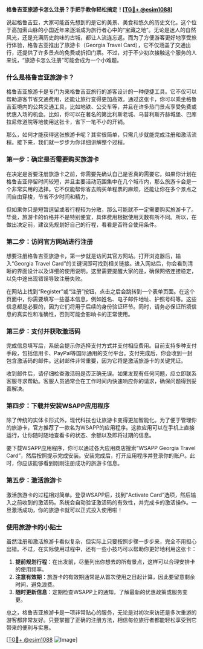 **格鲁吉亚旅游卡怎么注册？手把手教你轻松搞定！[[TG💪+ @esim1088](https://t.me/s/esim1088)]**

说起格鲁吉亚，大家可能首先想到的是它的美景、美食和悠久的历史文化。这个位于高加索山脉的小国近年来逐渐成为旅行者心中的“宝藏之地”。无论是迷人的自然风光，还是充满历史韵味的古城，都让人流连忘返。而为了方便游客更好地享受旅行体验，格鲁吉亚推出了旅游卡（Georgia Travel Card），它不仅涵盖了交通出行，还提供了许多景点的免费或折扣门票。不过，对于不少初次接触这个服务的人来说，“旅游卡怎么注册”可能会成为一个小难题。

### 什么是格鲁吉亚旅游卡？

格鲁吉亚旅游卡是专门为来格鲁吉亚旅行的游客设计的一种便捷工具。它不仅可以帮助游客节省交通费用，还能让旅行变得更加高效。通过这张卡，你可以乘坐格鲁吉亚境内的公共交通工具，比如地铁、公交车等，并且在许多热门景点享受免费或优惠入场的机会。比如，你可以在著名的第比利斯老城、乌普利斯齐赫城堡、巴库拉尼修道院等地使用这张卡，省下一笔不小的开销。

那么，如何才能获得这张旅游卡呢？其实很简单，只需几步就能完成注册和激活流程。接下来，我们就一步步为你详细讲解整个过程。

### 第一步：确定是否需要购买旅游卡

在决定是否要注册旅游卡之前，你需要先确认自己是否真的需要它。如果你计划在格鲁吉亚停留时间较短，并且主要活动范围集中在几个城市内，那么旅游卡会是一个非常实用的选择。它不仅能帮你省去购买单程票的麻烦，还能让你在多个景点之间自由穿梭，节省不少时间和精力。

但如果你只是短暂逗留或者行程较为分散，那么可能就不一定需要购买旅游卡了。毕竟，旅游卡的价格并不是特别便宜，具体费用根据使用天数有所不同。所以，在做出决定前，建议先规划好自己的行程，看看是否符合使用条件。

### 第二步：访问官方网站进行注册

想要注册格鲁吉亚旅游卡，第一步就是访问其官方网站。打开浏览器后，输入“Georgia Travel Card”的关键词即可找到相关链接。进入网站后，你会看到清晰的界面设计以及详细的使用说明。这里需要提醒大家的是，确保网络连接稳定，以免中途出现错误导致注册失败。

在网站上找到“Register”或“注册”按钮，点击之后会跳转到一个表单页面。在这个页面中，你需要填写一些基本信息，例如姓名、电子邮件地址、护照号码等。这些信息都是必要的，因为它们将用于后续的身份验证环节。同时，请务必保证所填信息的真实性和准确性，否则可能会影响卡的正常使用。

### 第三步：支付并获取激活码

完成信息填写后，系统会提示你选择支付方式并支付相应费用。目前支持多种支付手段，包括信用卡、PayPal等国际通用的支付平台。支付完成后，你会收到一封包含激活码的邮件。这封邮件非常重要，因为它将是激活旅游卡的关键凭证。

收到邮件后，请仔细检查激活码是否正确无误。如果发现有任何问题，应立即联系客服寻求帮助。客服人员通常会在工作时间内快速响应你的请求，确保问题得到妥善解决。

### 第四步：下载并安装WSAPP应用程序

除了传统的实体卡形式外，现代科技也让旅游卡变得更加智能化。为了便于管理你的旅游卡，官方推荐了一款名为WSAPP的应用程序。这款应用可以在手机上直接运行，让你随时随地查看卡的状态、余额以及即将过期的信息。

要下载WSAPP应用程序，你可以通过各大应用商店搜索“WSAPP Georgia Travel Card”，然后按照提示完成安装。安装完成后，打开应用程序并登录你的账户。此时，你应该能够看到刚刚注册成功的旅游卡信息。

### 第五步：激活旅游卡

激活旅游卡的过程相对简单。登录WSAPP后，找到“Activate Card”选项，然后输入之前收到的激活码。系统会自动验证激活码的有效性，并完成卡的激活操作。一旦激活成功，你的旅游卡就可以正式投入使用啦！

### 使用旅游卡的小贴士

虽然注册和激活旅游卡看似复杂，但实际上只要按照步骤一步步来，完全不用担心出错。不过，在实际使用过程中，还有一些小技巧可以帮助你更好地利用这张卡：

1. **提前规划行程**：在出发前，尽量列出你想去的所有景点，这样可以合理安排卡的使用频率。
2. **注意有效期**：旅游卡的有效期通常是从首次使用之日起计算，因此要留意剩余时间，避免浪费。
3. **随时更新信息**：定期检查WSAPP上的通知，了解最新的优惠政策或服务变更。

总之，格鲁吉亚旅游卡是一项非常贴心的服务，无论是对初次来访还是多次重游的游客都非常友好。只要掌握了正确的注册方法，相信每位旅行者都能轻松享受到它带来的便利与实惠。

[[TG💪+ @esim1088](https://t.me/s/esim1088) ![Image](https://i.postimg.cc/4NQfJmqS/Snipaste-2025-05-13-00-14-12.png)]